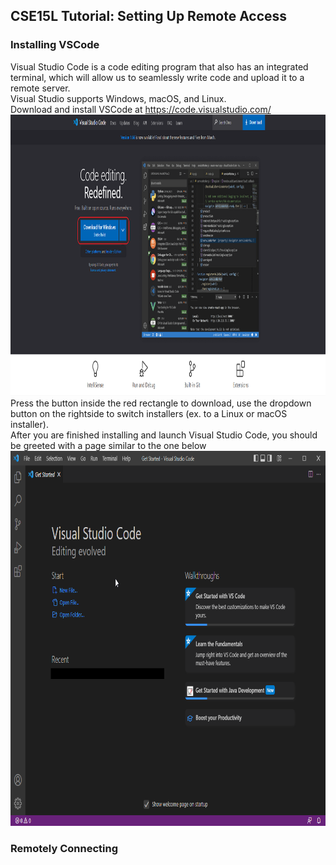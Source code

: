 ## CSE15L Tutorial: Setting Up Remote Access
### Installing VSCode
Visual Studio Code is a code editing program that also has an integrated terminal, which will allow us to seamlessly write code and upload it to a remote server. \
Visual Studio supports Windows, macOS, and Linux. \
Download and install VSCode at https://code.visualstudio.com/ \
<img src="/docs/assets/images/vsinstall.png" width="950" height="450">
Press the button inside the red rectangle to download, use the dropdown button on the rightside to switch installers (ex. to a Linux or macOS installer).\
After you are finished installing and launch Visual Studio Code, you should be greeted with a page similar to the one below\
<img src="/docs/assets/images/vsstart.png" width="800" height="600">


### Remotely Connecting

